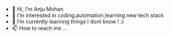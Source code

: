 - 👋 Hi, I’m Anju Mohan
- 👀 I’m interested in coding,automation,learning new tech stack
- 🌱 I’m currently learning things I dont know ! :)
- 📫 How to reach me ...

<!---
AM2711/AM2711 is a ✨ special ✨ repository because its `README.md` (this file) appears on your GitHub profile.
You can click the Preview link to take a look at your changes.
--->
